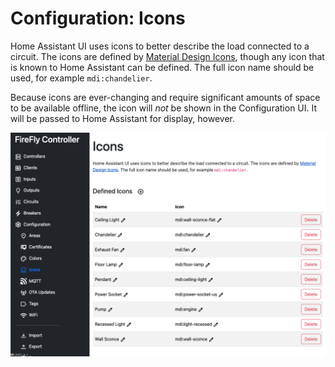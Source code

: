 # Configuration: Icons

Home Assistant UI uses icons to better describe the load connected to a circuit. The icons are defined by [Material Design Icons](https://pictogrammers.com/library/mdi/), though any icon that is known to Home Assistant can be defined. The full icon name should be used, for example `mdi:chandelier`.

Because icons are ever-changing and require significant amounts of space to be available offline, the icon will _not_ be shown in the Configuration UI.  It will be passed to Home Assistant for display, however.

[![Icons](./icons.png)](https://raw.githubusercontent.com/BrentIO/FireFly/main/controller/software/controller/configuration/icons.png)